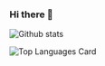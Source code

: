 ### Hi there 👋
![Github stats](https://github-readme-stats.vercel.app/api?username=KenilGopani&theme=tokyonight&show_icons=true&count_private=true)

![Top Languages Card](https://github-readme-stats.vercel.app/api/top-langs/?username=KenilGopani)

<!--
**KenilGopani/KenilGopani** is a ✨ _special_ ✨ repository because its `README.md` (this file) appears on your GitHub profile.

Here are some ideas to get you started:

- 🔭 I’m currently working on ...
- 🌱 I’m currently learning ...
- 👯 I’m looking to collaborate on ...
- 🤔 I’m looking for help with ...
- 💬 Ask me about ...
- 📫 How to reach me: ...
- 😄 Pronouns: ...
- ⚡ Fun fact: ...
-->
